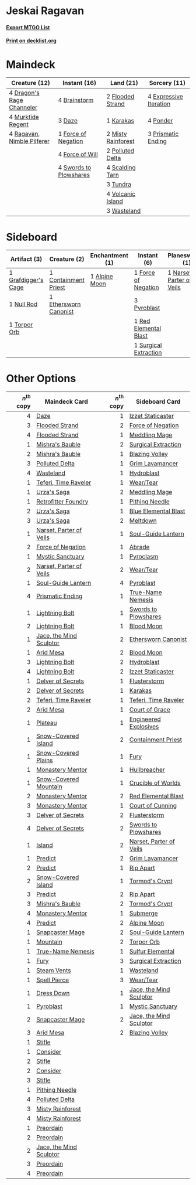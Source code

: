 # Jeskai Ragavan

#### [Export MTGO List](../collection/Jeskai%20Ragavan/Jeskai%20Ragavan.txt)
#### [Print on decklist.org](http://decklist.org/?deckmain=4%09Brainstorm%0A3%09Daze%0A4%09Dragon's%20Rage%20Channeler%0A4%09Expressive%20Iteration%0A2%09Flooded%20Strand%0A1%09Force%20of%20Negation%0A4%09Force%20of%20Will%0A1%09Karakas%0A2%09Misty%20Rainforest%0A4%09Murktide%20Regent%0A2%09Polluted%20Delta%0A4%09Ponder%0A3%09Prismatic%20Ending%0A4%09Ragavan,%20Nimble%20Pilferer%0A4%09Scalding%20Tarn%0A4%09Swords%20to%20Plowshares%0A3%09Tundra%0A4%09Volcanic%20Island%0A3%09Wasteland&deckside=1%09Alpine%20Moon%0A1%09Containment%20Priest%0A1%09Ethersworn%20Canonist%0A1%09Force%20of%20Negation%0A1%09Grafdigger's%20Cage%0A1%09Meltdown%0A1%09Narset,%20Parter%20of%20Veils%0A1%09Null%20Rod%0A1%09Prismatic%20Ending%0A3%09Pyroblast%0A1%09Red%20Elemental%20Blast%0A1%09Surgical%20Extraction%0A1%09Torpor%20Orb)
# Maindeck

|                                            Creature (12)                                            |                                         Instant (16)                                         |                                          Land (21)                                          |                                          Sorcery (11)                                           |
|-----------------------------------------------------------------------------------------------------|----------------------------------------------------------------------------------------------|---------------------------------------------------------------------------------------------|-------------------------------------------------------------------------------------------------|
|4 [Dragon's Rage Channeler](http://gatherer.wizards.com/Pages/Card/Details.aspx?multiverseid=522197) |4 [Brainstorm](http://gatherer.wizards.com/Pages/Card/Details.aspx?multiverseid=3897)         |2 [Flooded Strand](http://gatherer.wizards.com/Pages/Card/Details.aspx?multiverseid=405098)  |4 [Expressive Iteration](http://gatherer.wizards.com/Pages/Card/Details.aspx?multiverseid=513678)|
|4 [Murktide Regent](http://gatherer.wizards.com/Pages/Card/Details.aspx?multiverseid=522128)         |3 [Daze](http://gatherer.wizards.com/Pages/Card/Details.aspx?multiverseid=189255)             |1 [Karakas](http://gatherer.wizards.com/Pages/Card/Details.aspx?multiverseid=413782)         |4 [Ponder](http://gatherer.wizards.com/Pages/Card/Details.aspx?multiverseid=451051)              |
|4 [Ragavan, Nimble Pilferer](http://gatherer.wizards.com/Pages/Card/Details.aspx?multiverseid=522214)|1 [Force of Negation](http://gatherer.wizards.com/Pages/Card/Details.aspx?multiverseid=464001)|2 [Misty Rainforest](http://gatherer.wizards.com/Pages/Card/Details.aspx?multiverseid=405102)|3 [Prismatic Ending](http://gatherer.wizards.com/Pages/Card/Details.aspx?multiverseid=522101)    |
|                                                                                                     |4 [Force of Will](http://gatherer.wizards.com/Pages/Card/Details.aspx?multiverseid=3107)      |2 [Polluted Delta](http://gatherer.wizards.com/Pages/Card/Details.aspx?multiverseid=405104)  |                                                                                                 |
|                                                                                                     |4 [Swords to Plowshares](http://gatherer.wizards.com/Pages/Card/Details.aspx?multiverseid=869)|4 [Scalding Tarn](http://gatherer.wizards.com/Pages/Card/Details.aspx?multiverseid=405107)   |                                                                                                 |
|                                                                                                     |                                                                                              |3 [Tundra](http://gatherer.wizards.com/Pages/Card/Details.aspx?multiverseid=885)             |                                                                                                 |
|                                                                                                     |                                                                                              |4 [Volcanic Island](http://gatherer.wizards.com/Pages/Card/Details.aspx?multiverseid=887)    |                                                                                                 |
|                                                                                                     |                                                                                              |3 [Wasteland](http://gatherer.wizards.com/Pages/Card/Details.aspx?multiverseid=413790)       |                                                                                                 |


# Sideboard

|                                         Artifact (3)                                         |                                          Creature (2)                                          |                                    Enchantment (1)                                     |                                          Instant (6)                                           |                                          Planeswalker (1)                                          |                                         Sorcery (2)                                         |
|----------------------------------------------------------------------------------------------|------------------------------------------------------------------------------------------------|----------------------------------------------------------------------------------------|------------------------------------------------------------------------------------------------|----------------------------------------------------------------------------------------------------|---------------------------------------------------------------------------------------------|
|1 [Grafdigger's Cage](http://gatherer.wizards.com/Pages/Card/Details.aspx?multiverseid=278452)|1 [Containment Priest](http://gatherer.wizards.com/Pages/Card/Details.aspx?multiverseid=389470) |1 [Alpine Moon](http://gatherer.wizards.com/Pages/Card/Details.aspx?multiverseid=447264)|1 [Force of Negation](http://gatherer.wizards.com/Pages/Card/Details.aspx?multiverseid=464001)  |1 [Narset, Parter of Veils](http://gatherer.wizards.com/Pages/Card/Details.aspx?multiverseid=460988)|1 [Meltdown](http://gatherer.wizards.com/Pages/Card/Details.aspx?multiverseid=10466)         |
|1 [Null Rod](http://gatherer.wizards.com/Pages/Card/Details.aspx?multiverseid=383034)         |1 [Ethersworn Canonist](http://gatherer.wizards.com/Pages/Card/Details.aspx?multiverseid=174931)|                                                                                        |3 [Pyroblast](http://gatherer.wizards.com/Pages/Card/Details.aspx?multiverseid=4083)            |                                                                                                    |1 [Prismatic Ending](http://gatherer.wizards.com/Pages/Card/Details.aspx?multiverseid=522101)|
|1 [Torpor Orb](http://gatherer.wizards.com/Pages/Card/Details.aspx?multiverseid=233069)       |                                                                                                |                                                                                        |1 [Red Elemental Blast](http://gatherer.wizards.com/Pages/Card/Details.aspx?multiverseid=814)   |                                                                                                    |                                                                                             |
|                                                                                              |                                                                                                |                                                                                        |1 [Surgical Extraction](http://gatherer.wizards.com/Pages/Card/Details.aspx?multiverseid=397706)|                                                                                                    |                                                                                             |


# Other Options

|*n*<sup>th</sup> copy|                                          Maindeck Card                                           |*n*<sup>th</sup> copy|                                          Sideboard Card                                          |
|--------------------:|--------------------------------------------------------------------------------------------------|--------------------:|--------------------------------------------------------------------------------------------------|
|                    4|[Daze](http://gatherer.wizards.com/Pages/Card/Details.aspx?multiverseid=189255)                   |                    1|[Izzet Staticaster](http://gatherer.wizards.com/Pages/Card/Details.aspx?multiverseid=253638)      |
|                    3|[Flooded Strand](http://gatherer.wizards.com/Pages/Card/Details.aspx?multiverseid=405098)         |                    2|[Force of Negation](http://gatherer.wizards.com/Pages/Card/Details.aspx?multiverseid=464001)      |
|                    4|[Flooded Strand](http://gatherer.wizards.com/Pages/Card/Details.aspx?multiverseid=405098)         |                    1|[Meddling Mage](http://gatherer.wizards.com/Pages/Card/Details.aspx?multiverseid=179547)          |
|                    1|[Mishra's Bauble](http://gatherer.wizards.com/Pages/Card/Details.aspx?multiverseid=122122)        |                    2|[Surgical Extraction](http://gatherer.wizards.com/Pages/Card/Details.aspx?multiverseid=397706)    |
|                    2|[Mishra's Bauble](http://gatherer.wizards.com/Pages/Card/Details.aspx?multiverseid=122122)        |                    1|[Blazing Volley](http://gatherer.wizards.com/Pages/Card/Details.aspx?multiverseid=426821)         |
|                    3|[Polluted Delta](http://gatherer.wizards.com/Pages/Card/Details.aspx?multiverseid=405104)         |                    1|[Grim Lavamancer](http://gatherer.wizards.com/Pages/Card/Details.aspx?multiverseid=430589)        |
|                    4|[Wasteland](http://gatherer.wizards.com/Pages/Card/Details.aspx?multiverseid=413790)              |                    1|[Hydroblast](http://gatherer.wizards.com/Pages/Card/Details.aspx?multiverseid=3915)               |
|                    1|[Teferi, Time Raveler](http://gatherer.wizards.com/Pages/Card/Details.aspx?multiverseid=461148)   |                    1|[Wear/Tear](http://gatherer.wizards.com/Pages/Card/Details.aspx?multiverseid=368950)              |
|                    1|[Urza's Saga](http://gatherer.wizards.com/Pages/Card/Details.aspx?multiverseid=522335)            |                    2|[Meddling Mage](http://gatherer.wizards.com/Pages/Card/Details.aspx?multiverseid=179547)          |
|                    1|[Retrofitter Foundry](http://gatherer.wizards.com/Pages/Card/Details.aspx?multiverseid=450658)    |                    1|[Pithing Needle](http://gatherer.wizards.com/Pages/Card/Details.aspx?multiverseid=129526)         |
|                    2|[Urza's Saga](http://gatherer.wizards.com/Pages/Card/Details.aspx?multiverseid=522335)            |                    1|[Blue Elemental Blast](http://gatherer.wizards.com/Pages/Card/Details.aspx?multiverseid=694)      |
|                    3|[Urza's Saga](http://gatherer.wizards.com/Pages/Card/Details.aspx?multiverseid=522335)            |                    2|[Meltdown](http://gatherer.wizards.com/Pages/Card/Details.aspx?multiverseid=10466)                |
|                    1|[Narset, Parter of Veils](http://gatherer.wizards.com/Pages/Card/Details.aspx?multiverseid=460988)|                    1|[Soul-Guide Lantern](http://gatherer.wizards.com/Pages/Card/Details.aspx?multiverseid=476488)     |
|                    2|[Force of Negation](http://gatherer.wizards.com/Pages/Card/Details.aspx?multiverseid=464001)      |                    1|[Abrade](http://gatherer.wizards.com/Pages/Card/Details.aspx?multiverseid=430772)                 |
|                    1|[Mystic Sanctuary](http://gatherer.wizards.com/Pages/Card/Details.aspx?multiverseid=473209)       |                    1|[Pyroclasm](http://gatherer.wizards.com/Pages/Card/Details.aspx?multiverseid=129801)              |
|                    2|[Narset, Parter of Veils](http://gatherer.wizards.com/Pages/Card/Details.aspx?multiverseid=460988)|                    2|[Wear/Tear](http://gatherer.wizards.com/Pages/Card/Details.aspx?multiverseid=368950)              |
|                    1|[Soul-Guide Lantern](http://gatherer.wizards.com/Pages/Card/Details.aspx?multiverseid=476488)     |                    4|[Pyroblast](http://gatherer.wizards.com/Pages/Card/Details.aspx?multiverseid=4083)                |
|                    4|[Prismatic Ending](http://gatherer.wizards.com/Pages/Card/Details.aspx?multiverseid=522101)       |                    1|[True-Name Nemesis](http://gatherer.wizards.com/Pages/Card/Details.aspx?multiverseid=446104)      |
|                    1|[Lightning Bolt](http://gatherer.wizards.com/Pages/Card/Details.aspx?multiverseid=806)            |                    1|[Swords to Plowshares](http://gatherer.wizards.com/Pages/Card/Details.aspx?multiverseid=869)      |
|                    2|[Lightning Bolt](http://gatherer.wizards.com/Pages/Card/Details.aspx?multiverseid=806)            |                    1|[Blood Moon](http://gatherer.wizards.com/Pages/Card/Details.aspx?multiverseid=45386)              |
|                    1|[Jace, the Mind Sculptor](http://gatherer.wizards.com/Pages/Card/Details.aspx?multiverseid=442051)|                    2|[Ethersworn Canonist](http://gatherer.wizards.com/Pages/Card/Details.aspx?multiverseid=174931)    |
|                    1|[Arid Mesa](http://gatherer.wizards.com/Pages/Card/Details.aspx?multiverseid=405092)              |                    2|[Blood Moon](http://gatherer.wizards.com/Pages/Card/Details.aspx?multiverseid=45386)              |
|                    3|[Lightning Bolt](http://gatherer.wizards.com/Pages/Card/Details.aspx?multiverseid=806)            |                    2|[Hydroblast](http://gatherer.wizards.com/Pages/Card/Details.aspx?multiverseid=3915)               |
|                    4|[Lightning Bolt](http://gatherer.wizards.com/Pages/Card/Details.aspx?multiverseid=806)            |                    2|[Izzet Staticaster](http://gatherer.wizards.com/Pages/Card/Details.aspx?multiverseid=253638)      |
|                    1|[Delver of Secrets](http://gatherer.wizards.com/Pages/Card/Details.aspx?multiverseid=226749)      |                    1|[Flusterstorm](http://gatherer.wizards.com/Pages/Card/Details.aspx?multiverseid=228255)           |
|                    2|[Delver of Secrets](http://gatherer.wizards.com/Pages/Card/Details.aspx?multiverseid=226749)      |                    1|[Karakas](http://gatherer.wizards.com/Pages/Card/Details.aspx?multiverseid=413782)                |
|                    2|[Teferi, Time Raveler](http://gatherer.wizards.com/Pages/Card/Details.aspx?multiverseid=461148)   |                    1|[Teferi, Time Raveler](http://gatherer.wizards.com/Pages/Card/Details.aspx?multiverseid=461148)   |
|                    2|[Arid Mesa](http://gatherer.wizards.com/Pages/Card/Details.aspx?multiverseid=405092)              |                    1|[Court of Grace](http://gatherer.wizards.com/Pages/Card/Details.aspx?multiverseid=497536)         |
|                    1|[Plateau](http://gatherer.wizards.com/Pages/Card/Details.aspx?multiverseid=880)                   |                    1|[Engineered Explosives](http://gatherer.wizards.com/Pages/Card/Details.aspx?multiverseid=50139)   |
|                    1|[Snow-Covered Island](http://gatherer.wizards.com/Pages/Card/Details.aspx?multiverseid=121130)    |                    2|[Containment Priest](http://gatherer.wizards.com/Pages/Card/Details.aspx?multiverseid=389470)     |
|                    1|[Snow-Covered Plains](http://gatherer.wizards.com/Pages/Card/Details.aspx?multiverseid=121267)    |                    1|[Fury](http://gatherer.wizards.com/Pages/Card/Details.aspx?multiverseid=522202)                   |
|                    1|[Monastery Mentor](http://gatherer.wizards.com/Pages/Card/Details.aspx?multiverseid=391883)       |                    1|[Hullbreacher](http://gatherer.wizards.com/Pages/Card/Details.aspx?multiverseid=502308)           |
|                    1|[Snow-Covered Mountain](http://gatherer.wizards.com/Pages/Card/Details.aspx?multiverseid=121233)  |                    1|[Crucible of Worlds](http://gatherer.wizards.com/Pages/Card/Details.aspx?multiverseid=129480)     |
|                    2|[Monastery Mentor](http://gatherer.wizards.com/Pages/Card/Details.aspx?multiverseid=391883)       |                    2|[Red Elemental Blast](http://gatherer.wizards.com/Pages/Card/Details.aspx?multiverseid=814)       |
|                    3|[Monastery Mentor](http://gatherer.wizards.com/Pages/Card/Details.aspx?multiverseid=391883)       |                    1|[Court of Cunning](http://gatherer.wizards.com/Pages/Card/Details.aspx?multiverseid=497583)       |
|                    3|[Delver of Secrets](http://gatherer.wizards.com/Pages/Card/Details.aspx?multiverseid=226749)      |                    2|[Flusterstorm](http://gatherer.wizards.com/Pages/Card/Details.aspx?multiverseid=228255)           |
|                    4|[Delver of Secrets](http://gatherer.wizards.com/Pages/Card/Details.aspx?multiverseid=226749)      |                    2|[Swords to Plowshares](http://gatherer.wizards.com/Pages/Card/Details.aspx?multiverseid=869)      |
|                    1|[Island](http://gatherer.wizards.com/Pages/Card/Details.aspx?multiverseid=439857)                 |                    2|[Narset, Parter of Veils](http://gatherer.wizards.com/Pages/Card/Details.aspx?multiverseid=460988)|
|                    1|[Predict](http://gatherer.wizards.com/Pages/Card/Details.aspx?multiverseid=451053)                |                    2|[Grim Lavamancer](http://gatherer.wizards.com/Pages/Card/Details.aspx?multiverseid=430589)        |
|                    2|[Predict](http://gatherer.wizards.com/Pages/Card/Details.aspx?multiverseid=451053)                |                    1|[Rip Apart](http://gatherer.wizards.com/Pages/Card/Details.aspx?multiverseid=513717)              |
|                    2|[Snow-Covered Island](http://gatherer.wizards.com/Pages/Card/Details.aspx?multiverseid=121130)    |                    1|[Tormod's Crypt](http://gatherer.wizards.com/Pages/Card/Details.aspx?multiverseid=389723)         |
|                    3|[Predict](http://gatherer.wizards.com/Pages/Card/Details.aspx?multiverseid=451053)                |                    2|[Rip Apart](http://gatherer.wizards.com/Pages/Card/Details.aspx?multiverseid=513717)              |
|                    3|[Mishra's Bauble](http://gatherer.wizards.com/Pages/Card/Details.aspx?multiverseid=122122)        |                    2|[Tormod's Crypt](http://gatherer.wizards.com/Pages/Card/Details.aspx?multiverseid=389723)         |
|                    4|[Monastery Mentor](http://gatherer.wizards.com/Pages/Card/Details.aspx?multiverseid=391883)       |                    1|[Submerge](http://gatherer.wizards.com/Pages/Card/Details.aspx?multiverseid=21296)                |
|                    4|[Predict](http://gatherer.wizards.com/Pages/Card/Details.aspx?multiverseid=451053)                |                    2|[Alpine Moon](http://gatherer.wizards.com/Pages/Card/Details.aspx?multiverseid=447264)            |
|                    1|[Snapcaster Mage](http://gatherer.wizards.com/Pages/Card/Details.aspx?multiverseid=227676)        |                    2|[Soul-Guide Lantern](http://gatherer.wizards.com/Pages/Card/Details.aspx?multiverseid=476488)     |
|                    1|[Mountain](http://gatherer.wizards.com/Pages/Card/Details.aspx?multiverseid=439859)               |                    2|[Torpor Orb](http://gatherer.wizards.com/Pages/Card/Details.aspx?multiverseid=233069)             |
|                    1|[True-Name Nemesis](http://gatherer.wizards.com/Pages/Card/Details.aspx?multiverseid=446104)      |                    1|[Sulfur Elemental](http://gatherer.wizards.com/Pages/Card/Details.aspx?multiverseid=122416)       |
|                    1|[Fury](http://gatherer.wizards.com/Pages/Card/Details.aspx?multiverseid=522202)                   |                    3|[Surgical Extraction](http://gatherer.wizards.com/Pages/Card/Details.aspx?multiverseid=397706)    |
|                    1|[Steam Vents](http://gatherer.wizards.com/Pages/Card/Details.aspx?multiverseid=405109)            |                    1|[Wasteland](http://gatherer.wizards.com/Pages/Card/Details.aspx?multiverseid=413790)              |
|                    1|[Spell Pierce](http://gatherer.wizards.com/Pages/Card/Details.aspx?multiverseid=425876)           |                    3|[Wear/Tear](http://gatherer.wizards.com/Pages/Card/Details.aspx?multiverseid=368950)              |
|                    1|[Dress Down](http://gatherer.wizards.com/Pages/Card/Details.aspx?multiverseid=522115)             |                    1|[Jace, the Mind Sculptor](http://gatherer.wizards.com/Pages/Card/Details.aspx?multiverseid=442051)|
|                    1|[Pyroblast](http://gatherer.wizards.com/Pages/Card/Details.aspx?multiverseid=4083)                |                    1|[Mystic Sanctuary](http://gatherer.wizards.com/Pages/Card/Details.aspx?multiverseid=473209)       |
|                    2|[Snapcaster Mage](http://gatherer.wizards.com/Pages/Card/Details.aspx?multiverseid=227676)        |                    2|[Jace, the Mind Sculptor](http://gatherer.wizards.com/Pages/Card/Details.aspx?multiverseid=442051)|
|                    3|[Arid Mesa](http://gatherer.wizards.com/Pages/Card/Details.aspx?multiverseid=405092)              |                    2|[Blazing Volley](http://gatherer.wizards.com/Pages/Card/Details.aspx?multiverseid=426821)         |
|                    1|[Stifle](http://gatherer.wizards.com/Pages/Card/Details.aspx?multiverseid=382377)                 |                     |                                                                                                  |
|                    1|[Consider](http://gatherer.wizards.com/Pages/Card/Details.aspx?multiverseid=534803)               |                     |                                                                                                  |
|                    2|[Stifle](http://gatherer.wizards.com/Pages/Card/Details.aspx?multiverseid=382377)                 |                     |                                                                                                  |
|                    2|[Consider](http://gatherer.wizards.com/Pages/Card/Details.aspx?multiverseid=534803)               |                     |                                                                                                  |
|                    3|[Stifle](http://gatherer.wizards.com/Pages/Card/Details.aspx?multiverseid=382377)                 |                     |                                                                                                  |
|                    1|[Pithing Needle](http://gatherer.wizards.com/Pages/Card/Details.aspx?multiverseid=129526)         |                     |                                                                                                  |
|                    4|[Polluted Delta](http://gatherer.wizards.com/Pages/Card/Details.aspx?multiverseid=405104)         |                     |                                                                                                  |
|                    3|[Misty Rainforest](http://gatherer.wizards.com/Pages/Card/Details.aspx?multiverseid=405102)       |                     |                                                                                                  |
|                    4|[Misty Rainforest](http://gatherer.wizards.com/Pages/Card/Details.aspx?multiverseid=405102)       |                     |                                                                                                  |
|                    1|[Preordain](http://gatherer.wizards.com/Pages/Card/Details.aspx?multiverseid=405347)              |                     |                                                                                                  |
|                    2|[Preordain](http://gatherer.wizards.com/Pages/Card/Details.aspx?multiverseid=405347)              |                     |                                                                                                  |
|                    2|[Jace, the Mind Sculptor](http://gatherer.wizards.com/Pages/Card/Details.aspx?multiverseid=442051)|                     |                                                                                                  |
|                    3|[Preordain](http://gatherer.wizards.com/Pages/Card/Details.aspx?multiverseid=405347)              |                     |                                                                                                  |
|                    4|[Preordain](http://gatherer.wizards.com/Pages/Card/Details.aspx?multiverseid=405347)              |                     |                                                                                                  |

